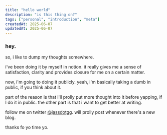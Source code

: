 ```yaml
---
title: "hello world"
description: "is this thing on?"
tags: ["personal", "introduction", "meta"]
createdAt: 2025-06-07
updatedAt: 2025-06-07
---
```


### hey.

so, i like to dump my thoughts somewhere.

i've been doing it by myself in notion. it really gives me a sense of satisfaction, clarity and provides closure for me on a certain matter.

now, i'm going to doing it publicly. yeah, i'm basically taking a dumb in public, if you think about it.

part of the reason is that i'll prolly put more thought into it before yapping, if I do it in public. the other part is that i want to get better at writing.

follow me on twitter [@jassdotgg](https://x.com/jassdotgg). will prolly post whenever there's a new blog.

thanks fo yo time yo.